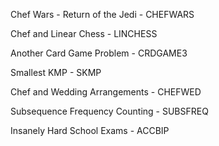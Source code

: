 Chef Wars - Return of the Jedi - CHEFWARS

Chef and Linear Chess -  LINCHESS

Another Card Game Problem - CRDGAME3

Smallest KMP  - SKMP

Chef and Wedding Arrangements -  CHEFWED

Subsequence Frequency Counting - SUBSFREQ

Insanely Hard School Exams - ACCBIP
